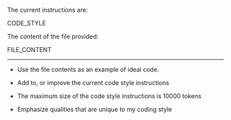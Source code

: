 The current instructions are:

CODE_STYLE

The content of the file provided:

FILE_CONTENT

---

- Use the file contents as an example of ideal code.

- Add to, or improve the current code style instructions

- The maximum size of the code style instructions is 10000 tokens

- Emphasize qualities that are unique to my coding style